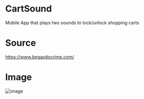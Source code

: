 # CartSound

Mobile App that plays two sounds to lock/unlock shopping carts

# Source
https://www.begaydocrime.com/

# Image
![image](https://github.com/user-attachments/assets/6aebc60f-f54e-46e0-a3b8-126671f4c647)
